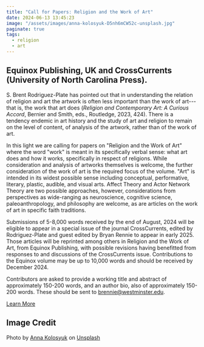 ```yaml
---
title: "Call for Papers: Religion and the Work of Art"
date: 2024-06-13 13:45:23
image: "/assets/images/anna-kolosyuk-D5nh6mCW52c-unsplash.jpg"
paginate: true   
tags:
  - religion
  - art
---
```

  
## **Equinox Publishing, UK and CrossCurrents (University of North Carolina Press).**
    
S. Brent Rodriguez-Plate has pointed out that in understanding the relation of religion and art the artwork is often less important than the work of art---that is, the work that art does (*Religion and Contemporary Art: A Curious Accord*, Bernier and Smith, eds., Routledge, 2023, 424). There is a tendency endemic in art history and the study of art and religion to remain on the level of content, of analysis of the artwork, rather than of the work of art.
  
In this light we are calling for papers on "Religion and the Work of Art" where the word "work" is meant in its specifically verbal sense: what art does and how it works, specifically in respect of religions. While consideration and analysis of artworks themselves is welcome, the further consideration of the work of art is the required focus of the volume. "Art" is intended in its widest possible sense including conceptual, performative, literary, plastic, audible, and visual arts. Affect Theory and Actor Network Theory are two possible approaches, however, considerations from perspectives as wide-ranging as neuroscience, cognitive science, paleoanthropology, and philosophy are welcome, as are articles on the work of art in specific faith traditions.
  
Submissions of 5-8,000 words received by the end of August, 2024 will be eligible to appear in a special issue of the journal CrossCurrents, edited by Rodriguez-Plate and guest edited by Bryan Rennie to appear in early 2025. Those articles will be reprinted among others in Religion and the Work of Art, from Equinox Publishing, with possible revisions having benefitted from responses to and discussions of the CrossCurrents issue. Contributions to the Equinox volume may be up to 10,000 words and should be received by December 2024.
  
Contributors are asked to provide a working title and abstract of approximately 150-200 words, and an author bio, also of approximately 150-200 words. These should be sent to brennie@westminster.edu.
  
[Learn More](https://www.equinoxpub.com/home/call-papers-religion-work-art/)
  
## Image Credit
Photo by <a href="https://unsplash.com/@anko_?utm_content=creditCopyText&utm_medium=referral&utm_source=unsplash">Anna Kolosyuk</a> on <a href="https://unsplash.com/photos/three-silver-paint-brushes-on-white-textile-D5nh6mCW52c?utm_content=creditCopyText&utm_medium=referral&utm_source=unsplash">Unsplash</a>
  